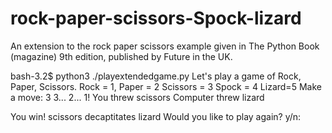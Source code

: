 # rock-paper-scissors-Spock-lizard
An extension to the rock paper scissors example given in The Python Book (magazine) 9th edition, published by Future in the UK. 

bash-3.2$ python3 ./playextendedgame.py 
Let's play a game of Rock, Paper, Scissors.
Rock = 1,
Paper = 2
Scissors = 3
Spock = 4
Lizard=5
Make a move: 3
3...
2...
1!
You threw scissors
Computer threw lizard

You win! scissors decaptitates lizard
Would you like to play again? y/n: 

